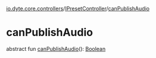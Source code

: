 [io.dyte.core.controllers](../index.md)/[IPresetController](index.md)/[canPublishAudio](can-publish-audio.md)

# canPublishAudio


abstract fun [canPublishAudio](can-publish-audio.md)(): [Boolean](https://kotlinlang.org/api/latest/jvm/stdlib/kotlin/-boolean/index.html)
